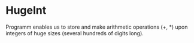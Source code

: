 # HugeInt
Programm enables us to store and make arithmetic operations (+, *) upon integers of huge sizes (several hundreds of digits long).
